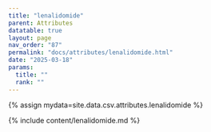 ```yaml
---
title: "lenalidomide"
parent: Attributes
datatable: true
layout: page
nav_order: "87"
permalink: "docs/attributes/lenalidomide.html"
date: "2025-03-18"
params:
  title: ""
  rank: ""
---
```

{% assign mydata=site.data.csv.attributes.lenalidomide %} 

{% include content/lenalidomide.md %}
